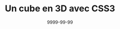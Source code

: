 ---
layout: post
title:  "Un cube en 3D avec CSS3"
date:   9999-99-99
tags:
- css
description: >

---